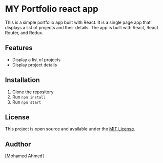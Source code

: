 # MY Portfolio react app

This is a simple portfolio app built with React. It is a single page app that displays a list of projects and their details. The app is built with React, React Router, and Redux.

## Features

- Display a list of projects
- Display project details

## Installation

1. Clone the repository
2. Run `npm install`
3. Run `npm start`

## License

This project is open source and available under the [MIT License](LICENSE).

## Audthor

[Mohamed Ahmed]



